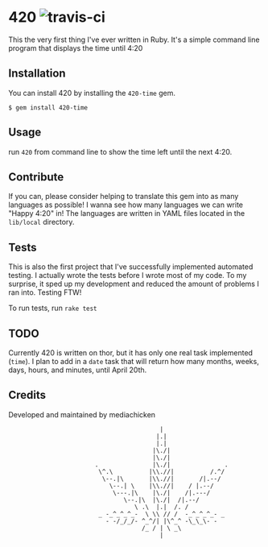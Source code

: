 # 420 ![travis-ci](https://travis-ci.org/mediachicken/420.svg?branch=master)
This the very first thing I've ever written in Ruby. It's a simple command line program that displays the time until 4:20

## Installation
You can install 420 by installing the `420-time` gem.

    $ gem install 420-time

## Usage
run `420` from command line to show the time left until the next 4:20.

## Contribute
If you can, please consider helping to translate this gem into as many languages as possible! I wanna see how many languages we can write "Happy 4:20" in! The languages are written in YAML files located in the `lib/local` directory.

## Tests
This is also the first project that I've successfully implemented automated testing. I actually wrote the tests before I wrote most of my code. To my surprise, it sped up my development and reduced the amount of problems I ran into. Testing FTW!

To run tests, run `rake test`

## TODO
Currently 420 is written on thor, but it has only one real task implemented (`time`). I plan to add in a `date` task that will return how many months, weeks, days, hours, and minutes, until April 20th.

## Credits
Developed and maintained by mediachicken


                                              |
                                             |.|
                                             |.|
                                            |\./|
                                            |\./|
                            .               |\./|               .
                             \^.\          |\\.//|          /.^/
                              \--.|\       |\\.//|       /|.--/
                                \--.| \    |\\.//|    / |.--/
                                 \---.|\    |\./|    /|.---/
                                    \--.|\  |\./|  /|.--/
                                       \ .\  |.|  /. /
                             _ -_^_^_^_-  \ \\ // /  -_^_^_^_- _
                               - -/_/_/- ^_^/| |\^_^ -\_\_\- -
                                         /_ / | \ _\
                                              |
